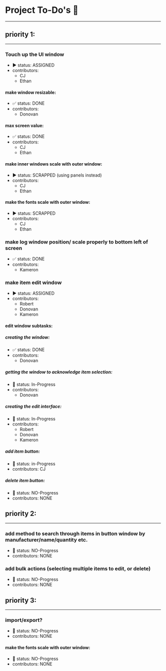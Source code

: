 # Project To-Do's :pencil:
---
## priority 1:
---
### Touch up the UI window
- :arrow_forward: status: ASSIGNED
- contributors:
  - CJ
  - Ethan

#### make window resizable:
- :white_check_mark: status: DONE
- contributors:
  - Donovan

#### max screen value:
- :white_check_mark: status: DONE
- contributors:
  - CJ
  - Ethan

#### make inner windows scale with outer window:
- :arrow_forward: status: SCRAPPED (using panels instead)
- contributors:
  - CJ
  - Ethan

#### make the fonts scale with outer window:
- :arrow_forward: status: SCRAPPED
- contributors:
  - CJ
  - Ethan

### make log window position/ scale properly to bottom left of screen
- :white_check_mark: status: DONE
- contributors:
  - Kameron

### make item edit window
- :arrow_forward: status: ASSIGNED
- contributors:
  - Robert
  - Donovan
  - Kameron

#### edit window subtasks:

##### creating the window:
- :white_check_mark: status: DONE
- contributors:
  - Donovan

##### getting the window to acknowledge item selection:
- :arrows_counterclockwise: status: In-Progress
- contributors:
  - Donovan

##### creating the edit interface:
- :arrows_counterclockwise: status: In-Progress
- contributors:
  - Robert
  - Donovan
  - Kameron

##### add item button:
- :no_entry_sign: status: in-Progress
- contributors: CJ

##### delete item button:
- :no_entry_sign: status: NO-Progress
- contributors: NONE

## priority 2:
---
### add method to search through items in button window by manufacturer/name/quantity etc.
- :no_entry_sign: status: NO-Progress
- contributors: NONE

### add bulk actions (selecting multiple items to edit, or delete)
- :no_entry_sign: status: NO-Progress
- contributors: NONE

## priority 3:
---
### import/export?
- :no_entry_sign: status: NO-Progress
- contributors: NONE

#### make the fonts scale with outer window:
- :no_entry_sign: status: NO-Progress
- contributors: NONE
